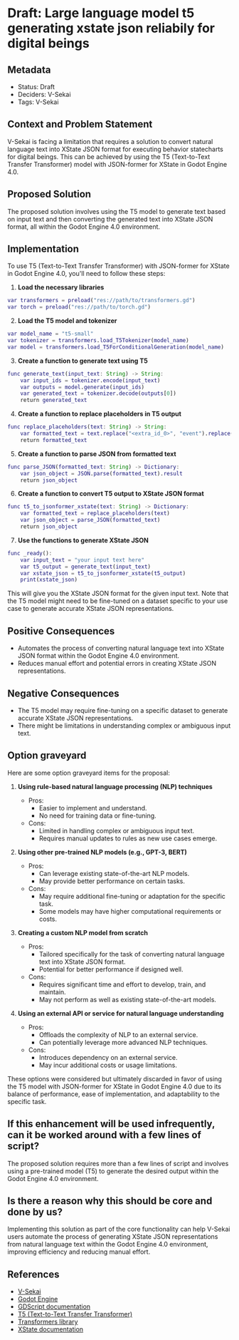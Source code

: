 # Draft: Large language model t5 generating xstate json reliabily for digital beings

## Metadata

- Status: Draft
- Deciders: V-Sekai
- Tags: V-Sekai

## Context and Problem Statement

V-Sekai is facing a limitation that requires a solution to convert natural language text into XState JSON format for executing behavior statecharts for digital beings. This can be achieved by using the T5 (Text-to-Text Transfer Transformer) model with JSON-former for XState in Godot Engine 4.0.

## Proposed Solution

The proposed solution involves using the T5 model to generate text based on input text and then converting the generated text into XState JSON format, all within the Godot Engine 4.0 environment.

## Implementation

To use T5 (Text-to-Text Transfer Transformer) with JSON-former for XState in Godot Engine 4.0, you'll need to follow these steps:

1. **Load the necessary libraries**

```gd
var transformers = preload("res://path/to/transformers.gd")
var torch = preload("res://path/to/torch.gd")
```

2. **Load the T5 model and tokenizer**

```gd
var model_name = "t5-small"
var tokenizer = transformers.load_T5Tokenizer(model_name)
var model = transformers.load_T5ForConditionalGeneration(model_name)
```

3. **Create a function to generate text using T5**

```gd
func generate_text(input_text: String) -> String:
    var input_ids = tokenizer.encode(input_text)
    var outputs = model.generate(input_ids)
    var generated_text = tokenizer.decode(outputs[0])
    return generated_text
```

4. **Create a function to replace placeholders in T5 output**

```gd
func replace_placeholders(text: String) -> String:
    var formatted_text = text.replace("<extra_id_0>", "event").replace("<extra_id_1>", "state")
    return formatted_text
```

5. **Create a function to parse JSON from formatted text**

```gd
func parse_JSON(formatted_text: String) -> Dictionary:
    var json_object = JSON.parse(formatted_text).result
    return json_object
```

6. **Create a function to convert T5 output to XState JSON format**

```gd
func t5_to_jsonformer_xstate(text: String) -> Dictionary:
    var formatted_text = replace_placeholders(text)
    var json_object = parse_JSON(formatted_text)
    return json_object
```

7. **Use the functions to generate XState JSON**

```gd
func _ready():
    var input_text = "your input text here"
    var t5_output = generate_text(input_text)
    var xstate_json = t5_to_jsonformer_xstate(t5_output)
    print(xstate_json)
```

This will give you the XState JSON format for the given input text. Note that the T5 model might need to be fine-tuned on a dataset specific to your use case to generate accurate XState JSON representations.

## Positive Consequences

- Automates the process of converting natural language text into XState JSON format within the Godot Engine 4.0 environment.
- Reduces manual effort and potential errors in creating XState JSON representations.

## Negative Consequences

- The T5 model may require fine-tuning on a specific dataset to generate accurate XState JSON representations.
- There might be limitations in understanding complex or ambiguous input text.

## Option graveyard

Here are some option graveyard items for the proposal:

1. **Using rule-based natural language processing (NLP) techniques**

   - Pros:
     - Easier to implement and understand.
     - No need for training data or fine-tuning.
   - Cons:
     - Limited in handling complex or ambiguous input text.
     - Requires manual updates to rules as new use cases emerge.

2. **Using other pre-trained NLP models (e.g., GPT-3, BERT)**

   - Pros:
     - Can leverage existing state-of-the-art NLP models.
     - May provide better performance on certain tasks.
   - Cons:
     - May require additional fine-tuning or adaptation for the specific task.
     - Some models may have higher computational requirements or costs.

3. **Creating a custom NLP model from scratch**

   - Pros:
     - Tailored specifically for the task of converting natural language text into XState JSON format.
     - Potential for better performance if designed well.
   - Cons:
     - Requires significant time and effort to develop, train, and maintain.
     - May not perform as well as existing state-of-the-art models.

4. **Using an external API or service for natural language understanding**

   - Pros:
     - Offloads the complexity of NLP to an external service.
     - Can potentially leverage more advanced NLP techniques.
   - Cons:
     - Introduces dependency on an external service.
     - May incur additional costs or usage limitations.

These options were considered but ultimately discarded in favor of using the T5 model with JSON-former for XState in Godot Engine 4.0 due to its balance of performance, ease of implementation, and adaptability to the specific task.

## If this enhancement will be used infrequently, can it be worked around with a few lines of script?

The proposed solution requires more than a few lines of script and involves using a pre-trained model (T5) to generate the desired output within the Godot Engine 4.0 environment.

## Is there a reason why this should be core and done by us?

Implementing this solution as part of the core functionality can help V-Sekai users automate the process of generating XState JSON representations from natural language text within the Godot Engine 4.0 environment, improving efficiency and reducing manual effort.

## References

- [V-Sekai](https://v-sekai.org/)
- [Godot Engine](https://godotengine.org/)
- [GDScript documentation](https://docs.godotengine.org/en/stable/getting_started/scripting/gdscript/gdscript_basics.html)
- [T5 (Text-to-Text Transfer Transformer)](https://arxiv.org/abs/1910.10683)
- [Transformers library](https://huggingface.co/transformers/)
- [XState documentation](https://xstate.js.org/docs/)
